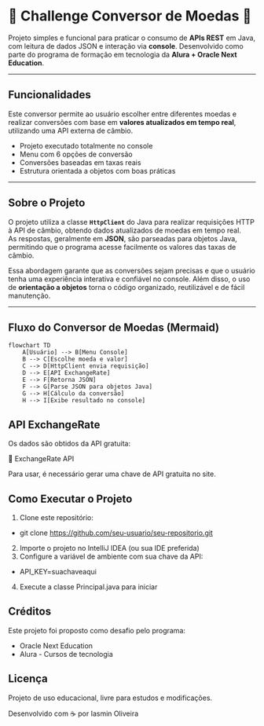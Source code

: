# 💱 Challenge Conversor de Moedas 💱

Projeto simples e funcional para praticar o consumo de **APIs REST** em Java, com leitura de dados JSON e interação via **console**. Desenvolvido como parte do programa de formação em tecnologia da **Alura + Oracle Next Education**.

---

## Funcionalidades

Este conversor permite ao usuário escolher entre diferentes moedas e realizar conversões com base em **valores atualizados em tempo real**, utilizando uma API externa de câmbio.

- Projeto executado totalmente no console
- Menu com 6 opções de conversão
- Conversões baseadas em taxas reais
- Estrutura orientada a objetos com boas práticas

---

## Sobre o Projeto

O projeto utiliza a classe **`HttpClient`** do Java para realizar requisições HTTP à API de câmbio, obtendo dados atualizados de moedas em tempo real.  
As respostas, geralmente em **JSON**, são parseadas para objetos Java, permitindo que o programa acesse facilmente os valores das taxas de câmbio.  

Essa abordagem garante que as conversões sejam precisas e que o usuário tenha uma experiência interativa e confiável no console. Além disso, o uso de **orientação a objetos** torna o código organizado, reutilizável e de fácil manutenção.

---

## Fluxo do Conversor de Moedas (Mermaid)

```mermaid
flowchart TD
    A[Usuário] --> B[Menu Console]
    B --> C[Escolhe moeda e valor]
    C --> D[HttpClient envia requisição]
    D --> E[API ExchangeRate]
    E --> F[Retorna JSON]
    F --> G[Parse JSON para objetos Java]
    G --> H[Cálculo da conversão]
    H --> I[Exibe resultado no console]
```
## API ExchangeRate
Os dados são obtidos da API gratuita:

🔗 ExchangeRate API

Para usar, é necessário gerar uma chave de API gratuita no site.

## Como Executar o Projeto
1. Clone este repositório:

- git clone https://github.com/seu-usuario/seu-repositorio.git

2. Importe o projeto no IntelliJ IDEA (ou sua IDE preferida)
3. Configure a variável de ambiente com sua chave da API:
- API_KEY=suachaveaqui
4. Execute a classe Principal.java para iniciar

## Créditos
Este projeto foi proposto como desafio pelo programa:
- Oracle Next Education
- Alura - Cursos de tecnologia

## Licença
Projeto de uso educacional, livre para estudos e modificações.

Desenvolvido com ☕ por Iasmin Oliveira
